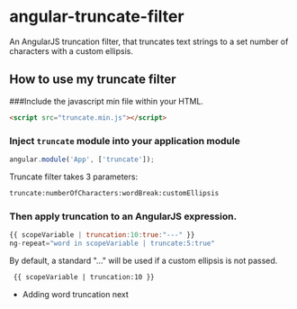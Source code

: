 # angular-truncate-filter
An AngularJS truncation filter, that truncates text strings to a set number of characters with a custom ellipsis.

## How to use my truncate filter

###Include the javascript min file within your HTML.

``` html
<script src="truncate.min.js"></script>
```

### Inject `truncate` module into your application module

```javascript
angular.module('App', ['truncate']);
```

Truncate filter takes 3 parameters:

```html
truncate:numberOfCharacters:wordBreak:customEllipsis
```

### Then apply truncation to an AngularJS expression.

```javascript
{{ scopeVariable | truncation:10:true:"---" }}
ng-repeat="word in scopeVariable | truncate:5:true"
```

By default, a standard "..." will be used if a custom ellipsis is not passed.
```html
 {{ scopeVariable | truncation:10 }}
 ```
 * Adding word truncation next
